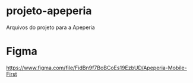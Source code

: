 # projeto-apeperia
Arquivos do projeto para a Apeperia

# Figma
https://www.figma.com/file/FidBn9f7BoBCoEs19EzbUD/Apeperia-Mobile-First